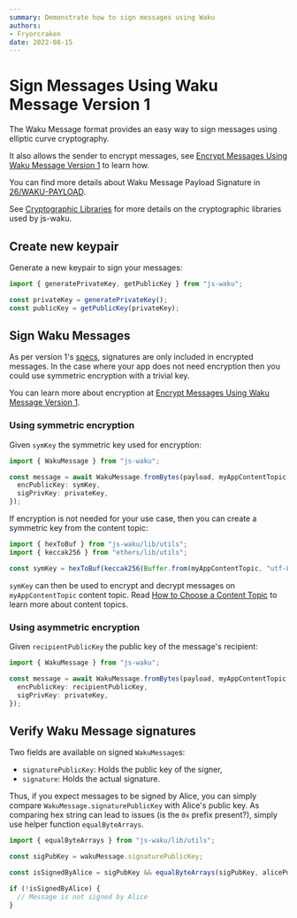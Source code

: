 ```yaml
---
summary: Demonstrate how to sign messages using Waku
authors:
- Fryorcraken
date: 2022-08-15
---
```


# Sign Messages Using Waku Message Version 1

The Waku Message format provides an easy way to sign messages using elliptic curve cryptography.

It also allows the sender to encrypt messages,
see [Encrypt Messages Using Waku Message Version 1](/) to learn how.

You can find more details about Waku Message Payload Signature in [26/WAKU-PAYLOAD](https://rfc.vac.dev/spec/26/).

See [Cryptographic Libraries](/) for more details on the cryptographic libraries used by js-waku.

## Create new keypair

Generate a new keypair to sign your messages:

```ts
import { generatePrivateKey, getPublicKey } from "js-waku";

const privateKey = generatePrivateKey();
const publicKey = getPublicKey(privateKey);
```

## Sign Waku Messages

As per version 1's [specs](https://rfc.vac.dev/spec/26/), signatures are only included in encrypted messages.
In the case where your app does not need encryption then you could use symmetric encryption with a trivial key.

You can learn more about encryption at [Encrypt Messages Using Waku Message Version 1](/).

### Using symmetric encryption

Given `symKey` the symmetric key used for encryption:

```ts
import { WakuMessage } from "js-waku";

const message = await WakuMessage.fromBytes(payload, myAppContentTopic, {
  encPublicKey: symKey,
  sigPrivKey: privateKey,
});
```

If encryption is not needed for your use case,
then you can create a symmetric key from the content topic:

```ts
import { hexToBuf } from "js-waku/lib/utils";
import { keccak256 } from "ethers/lib/utils";

const symKey = hexToBuf(keccak256(Buffer.from(myAppContentTopic, "utf-8")));
```

`symKey` can then be used to encrypt and decrypt messages on `myAppContentTopic` content topic.
Read [How to Choose a Content Topic](/) to learn more about content topics.

### Using asymmetric encryption

Given `recipientPublicKey` the public key of the message's recipient:

```ts
import { WakuMessage } from "js-waku";

const message = await WakuMessage.fromBytes(payload, myAppContentTopic, {
  encPublicKey: recipientPublicKey,
  sigPrivKey: privateKey,
});
```

## Verify Waku Message signatures

Two fields are available on signed `WakuMessage`s:

- `signaturePublicKey`: Holds the public key of the signer,
- `signature`: Holds the actual signature.

Thus, if you expect messages to be signed by Alice,
you can simply compare `WakuMessage.signaturePublicKey` with Alice's public key.
As comparing hex string can lead to issues (is the `0x` prefix present?),
simply use helper function `equalByteArrays`.

```ts
import { equalByteArrays } from "js-waku/lib/utils";

const sigPubKey = wakuMessage.signaturePublicKey;

const isSignedByAlice = sigPubKey && equalByteArrays(sigPubKey, alicePublicKey);

if (!isSignedByAlice) {
  // Message is not signed by Alice
}
```
